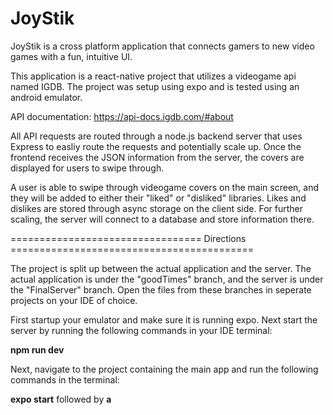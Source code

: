 # JoyStik
JoyStik is a cross platform application that connects gamers to new video games with a fun, intuitive UI.

This application is a react-native project that utilizes a videogame api named IGDB. The project was setup using expo and is tested using an android emulator. 

API documentation: https://api-docs.igdb.com/#about

All API requests are routed through a node.js backend server that uses Express to easliy route the requests and potentially scale up. Once the frontend
receives the JSON information from the server, the covers are displayed for users to swipe through.

A user is able to swipe through videogame covers on the main screen, and they will be added to either their "liked" or "disliked" libraries. Likes and dislikes
are stored through async storage on the client side. For further scaling, the server will connect to a database and store information there. 

================================= Directions ==========================================

The project is split up between the actual application and the server. The actual application is under the "goodTimes" branch, and the server is under the "FinalServer" branch.
Open the files from these branches in seperate projects on your IDE of choice.

First startup your emulator and make sure it is running expo. Next start the server by running the following commands in your IDE terminal:

**npm run dev**

Next, navigate to the project containing the main app and run the following commands in the terminal:

**expo start**          followed by 
**a**
